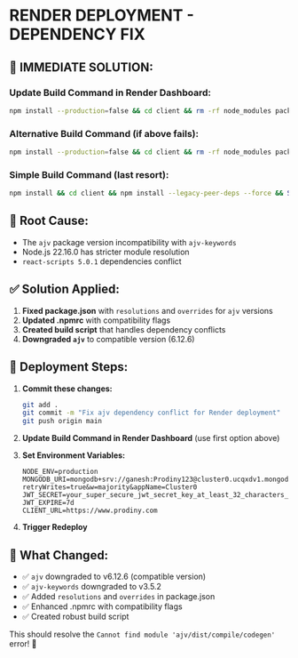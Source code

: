 # RENDER DEPLOYMENT - DEPENDENCY FIX

## 🔧 **IMMEDIATE SOLUTION:**

### **Update Build Command in Render Dashboard:**

```bash
npm install --production=false && cd client && rm -rf node_modules package-lock.json && npm install ajv@^6.12.6 ajv-keywords@^3.5.2 --legacy-peer-deps && npm install --legacy-peer-deps && npm run build
```

### **Alternative Build Command (if above fails):**

```bash
npm install --production=false && cd client && rm -rf node_modules package-lock.json && npm install --legacy-peer-deps --force && npm install ajv@6.12.6 --force && npm run build
```

### **Simple Build Command (last resort):**

```bash
npm install && cd client && npm install --legacy-peer-deps --force && SKIP_PREFLIGHT_CHECK=true npm run build
```

## 🎯 **Root Cause:**
- The `ajv` package version incompatibility with `ajv-keywords`
- Node.js 22.16.0 has stricter module resolution
- `react-scripts 5.0.1` dependencies conflict

## ✅ **Solution Applied:**
1. **Fixed package.json** with `resolutions` and `overrides` for `ajv` versions
2. **Updated .npmrc** with compatibility flags
3. **Created build script** that handles dependency conflicts
4. **Downgraded `ajv`** to compatible version (6.12.6)

## 🚀 **Deployment Steps:**

1. **Commit these changes:**
   ```bash
   git add .
   git commit -m "Fix ajv dependency conflict for Render deployment"
   git push origin main
   ```

2. **Update Build Command in Render Dashboard** (use first option above)

3. **Set Environment Variables:**
   ```
   NODE_ENV=production
   MONGODB_URI=mongodb+srv://ganesh:Prodiny123@cluster0.ucqxdv1.mongodb.net/prodiny?retryWrites=true&w=majority&appName=Cluster0
   JWT_SECRET=your_super_secure_jwt_secret_key_at_least_32_characters_long_change_this_for_production
   JWT_EXPIRE=7d
   CLIENT_URL=https://www.prodiny.com
   ```

4. **Trigger Redeploy**

## 📝 **What Changed:**
- ✅ `ajv` downgraded to v6.12.6 (compatible version)
- ✅ `ajv-keywords` downgraded to v3.5.2 
- ✅ Added `resolutions` and `overrides` in package.json
- ✅ Enhanced .npmrc with compatibility flags
- ✅ Created robust build script

This should resolve the `Cannot find module 'ajv/dist/compile/codegen'` error! 🎉
